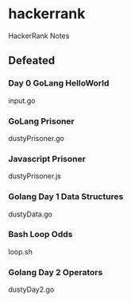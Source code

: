 # hackerrank
HackerRank Notes

## Defeated
### Day 0 GoLang HelloWorld
input.go
### GoLang Prisoner
dustyPrisoner.go
### Javascript Prisoner
dustyPrisoner.js
### Golang Day 1 Data Structures
dustyData.go
### Bash Loop Odds
loop.sh
### Golang Day 2 Operators
dustyDay2.go

